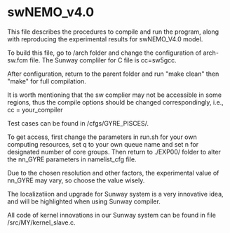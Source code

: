 # swNEMO_v4.0

This file describes the procedures to compile and run the program, along with reproducing the experimental results for swNEMO_V4.0 model.

To build this file, go to /arch folder and change the configuration of arch-sw.fcm file. The Sunway compliler for C file is cc=sw5gcc.

After configuration, return to the parent folder and run "make clean" then "make" for full compilation.

It is worth mentioning that the sw complier may not be accessible in some regions, thus the compile options should be changed correspondingly, i.e., cc = your_compiler

Test cases can be found in /cfgs/GYRE_PISCES/. 

To get access, first change the parameters in run.sh for your own computing resources, set q to your own queue name and set n for designated number of core groups. Then return to ./EXP00/ folder to alter the nn_GYRE parameters in namelist_cfg file. 

Due to the chosen resolution and other factors, the experimental value of nn_GYRE may vary, so choose the value wisely.

The localizatiion and upgrade for Sunway system is a very innovative idea, and will be highlighted when using Sunway compiler. 

All code of kernel innovations in our Sunway system can be found in file /src/MY/kernel_slave.c. 
